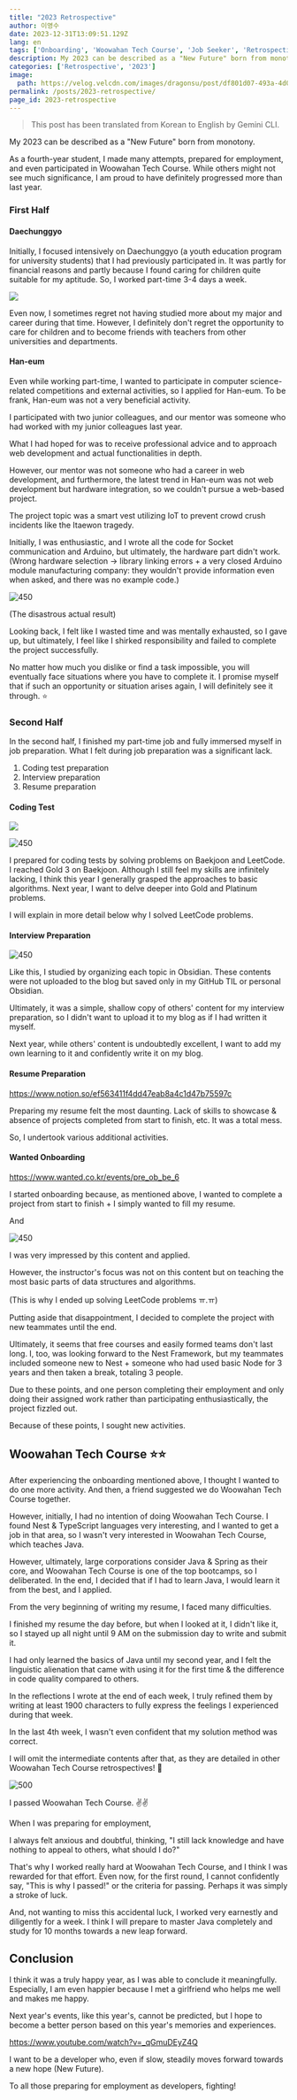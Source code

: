 ```yaml
---
title: "2023 Retrospective"
author: 이영수
date: 2023-12-31T13:09:51.129Z
lang: en
tags: ['Onboarding', 'Woowahan Tech Course', 'Job Seeker', 'Retrospective']
description: My 2023 can be described as a "New Future" born from monotony. As a 4th-year student, I made many attempts, prepared for employment, and even participated in Woowahan Tech Course. While others might not see much significance, I am proud to have definitely progressed more than last year. Initially, I focused on the existing Daechunggyo...
categories: ['Retrospective', '2023']
image:
  path: https://velog.velcdn.com/images/dragonsu/post/df801d07-493a-4d08-9aa2-751e00da33db/image.png
permalink: /posts/2023-retrospective/
page_id: 2023-retrospective
---
```


> This post has been translated from Korean to English by Gemini CLI.

My 2023 can be described as a "New Future" born from monotony.

As a fourth-year student,
I made many attempts, prepared for employment, and even participated in Woowahan Tech Course. While others might not see much significance,
I am proud to have definitely progressed more than last year.

### First Half

#### Daechunggyo

Initially, I focused intensively on Daechunggyo (a youth education program for university students) that I had previously participated in.
It was partly for financial reasons and partly because I found caring for children quite suitable for my aptitude.
So, I worked part-time 3-4 days a week.

![](https://velog.velcdn.com/images/dragonsu/post/e945039e-f5b2-4755-b22d-235ae028e28d/image.png)

Even now, I sometimes regret not having studied more about my major and career during that time.
However, I definitely don't regret the opportunity to care for children and to become friends with teachers from other universities and departments.

#### Han-eum

Even while working part-time, I wanted to participate in computer science-related competitions and external activities, so I applied for Han-eum.
To be frank, Han-eum was not a very beneficial activity.

I participated with two junior colleagues, and our mentor was someone who had worked with my junior colleagues last year.

What I had hoped for was to receive professional advice and to approach web development and actual functionalities in depth.

However, our mentor was not someone who had a career in web development, and furthermore, the latest trend in Han-eum was not web development but hardware integration, so we couldn't pursue a web-based project.

The project topic was a smart vest utilizing IoT to prevent crowd crush incidents like the Itaewon tragedy.

Initially, I was enthusiastic,
and I wrote all the code for Socket communication and Arduino,
but ultimately, the hardware part didn't work.
(Wrong hardware selection -> library linking errors +
a very closed Arduino module manufacturing company: they wouldn't provide information even when asked, and there was no example code.)

![450](https://i.imgur.com/aXTCXLu.png)

(The disastrous actual result)

Looking back,
I felt like I wasted time and was mentally exhausted, so I gave up,
but ultimately, I feel like I shirked responsibility and failed to complete the project successfully.

No matter how much you dislike or find a task impossible, you will eventually face situations where you have to complete it.
I promise myself that if such an opportunity or situation arises again, I will definitely see it through. ⭐️

### Second Half

In the second half,
I finished my part-time job and fully immersed myself in job preparation.
What I felt during job preparation was a significant lack.

1.  Coding test preparation
2.  Interview preparation
3.  Resume preparation

#### Coding Test

![](https://i.imgur.com/m7VGcWJ.png)

![450](https://i.imgur.com/KtoErJx.png)

I prepared for coding tests by solving problems on Baekjoon and LeetCode.
I reached Gold 3 on Baekjoon.
Although I still feel my skills are infinitely lacking, I think this year I generally grasped the approaches to basic algorithms.
Next year, I want to delve deeper into Gold and Platinum problems.

I will explain in more detail below why I solved LeetCode problems.

#### Interview Preparation

![450](https://i.imgur.com/99BjtnS.png)

Like this, I studied by organizing each topic in Obsidian.
These contents were not uploaded to the blog
but saved only in my GitHub TIL or personal Obsidian.

Ultimately, it was a simple, shallow copy of others' content for my interview preparation,
so I didn't want to upload it to my blog as if I had written it myself.

Next year, while others' content is undoubtedly excellent,
I want to add my own learning to it and confidently write it on my blog.

#### Resume Preparation

https://www.notion.so/ef563411f4dd47eab8a4c1d47b75597c

Preparing my resume felt the most daunting.
Lack of skills to showcase & absence of projects completed from start to finish, etc.
It was a total mess.

So, I undertook various additional activities.

#### Wanted Onboarding

https://www.wanted.co.kr/events/pre_ob_be_6

I started onboarding because, as mentioned above,
I wanted to complete a project from start to finish +
I simply wanted to fill my resume.

And

![450](https://i.imgur.com/kbmxGr9.png)

I was very impressed by this content and applied.

However, the instructor's focus was not on this content but on teaching the most basic parts of data structures and algorithms.

(This is why I ended up solving LeetCode problems ㅠ.ㅠ)

Putting aside that disappointment,
I decided to complete the project with new teammates until the end.

Ultimately, it seems that free courses and easily formed teams don't last long.
I, too, was looking forward to the Nest Framework,
but my teammates included someone new to Nest + someone who had used basic Node for 3 years and then taken a break, totaling 3 people.

Due to these points, and one person completing their employment and only doing their assigned work rather than participating enthusiastically,
the project fizzled out.

Because of these points, I sought new activities.

## Woowahan Tech Course ⭐️⭐️

After experiencing the onboarding mentioned above, I thought I wanted to do one more activity.
And then, a friend suggested we do Woowahan Tech Course together.

However, initially, I had no intention of doing Woowahan Tech Course.
I found Nest & TypeScript languages very interesting,
and I wanted to get a job in that area,
so I wasn't very interested in Woowahan Tech Course, which teaches Java.

However, ultimately, large corporations consider Java & Spring as their core,
and Woowahan Tech Course is one of the top bootcamps, so I deliberated.
In the end, I decided that if I had to learn Java, I would learn it from the best, and I applied.

From the very beginning of writing my resume, I faced many difficulties.

I finished my resume the day before, but
when I looked at it, I didn't like it, so I stayed up all night until 9 AM on the submission day to write and submit it.

I had only learned the basics of Java until my second year,
and I felt the linguistic alienation that came with using it for the first time & the difference in code quality compared to others.

In the reflections I wrote at the end of each week,
I truly refined them by writing at least 1900 characters to fully express the feelings I experienced during that week.

In the last 4th week, I wasn't even confident that my solution method was correct.

I will omit the intermediate contents after that, as they are detailed in other Woowahan Tech Course retrospectives! 🫡

![500](https://i.imgur.com/TVvJcdP.png)

I passed Woowahan Tech Course. ✌️✌️

When I was preparing for employment,

I always felt anxious and doubtful, thinking, "I still lack knowledge and have nothing to appeal to others, what should I do?"

That's why I worked really hard at Woowahan Tech Course, and I think I was rewarded for that effort.
Even now, for the first round, I cannot confidently say, "This is why I passed!" or the criteria for passing.
Perhaps it was simply a stroke of luck.

And, not wanting to miss this accidental luck, I worked very earnestly and diligently for a week.
I think I will prepare to master Java completely and study for 10 months towards a new leap forward.

## Conclusion

I think it was a truly happy year, as I was able to conclude it meaningfully.
Especially, I am even happier because I met a girlfriend who helps me well and makes me happy.

Next year's events, like this year's, cannot be predicted,
but I hope to become a better person based on this year's memories and experiences.

https://www.youtube.com/watch?v=_qGmuDEyZ4Q

I want to be a developer who, even if slow, steadily moves forward towards a new hope (New Future).

To all those preparing for employment as developers, fighting!
